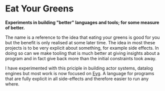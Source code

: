 # Eat Your Greens

**Experiments in building "better" languages and tools; for some measure of better.**

The name is a reference to the idea that eating your greens is good for you but the benefit is only realised at some later time. The idea in most these projects is to be very explicit about something, for example side effects. In doing so can we make tooling that is much better at giving insights about a program and in fact give back more than the initial constraints took away. 

I have experimented with this priciple in building actor systems, datalog engines but most work is now focused on [Eyg](https://eyg.run). A language for programs that are fully explicit in all side-effects and therefore easier to run any where.

